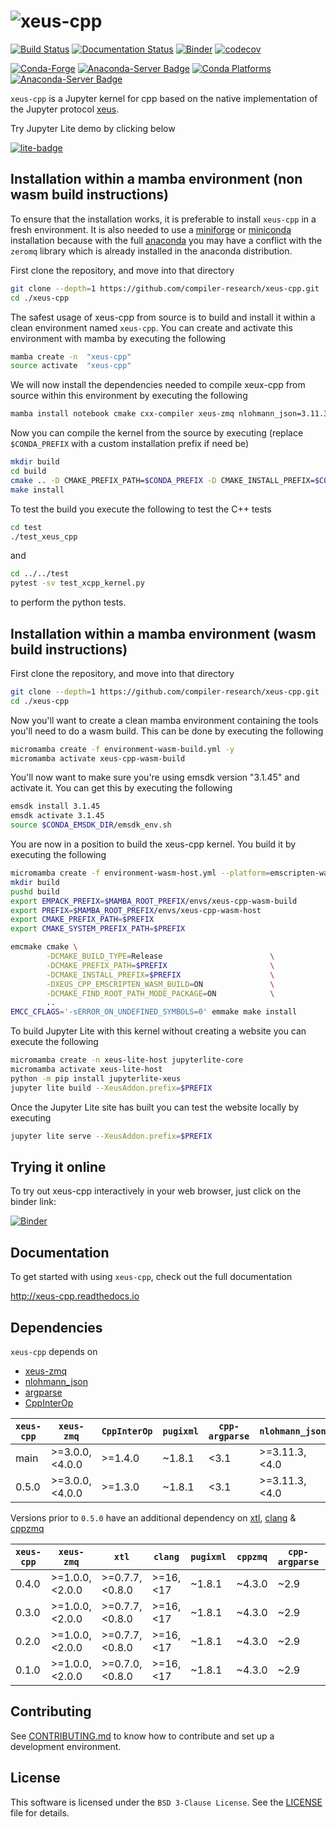# ![xeus-cpp](docs/source/xeus-logo.svg)

[![Build Status](https://github.com/compiler-research/xeus-cpp/actions/workflows/main.yml/badge.svg)](https://github.com/compiler-research/xeus-cpp/actions/workflows/main.yml)
[![Documentation Status](http://readthedocs.org/projects/xeus-cpp/badge/?version=latest)](https://xeus-cppreadthedocs.io/en/latest/?badge=latest)
[![Binder](https://mybinder.org/badge_logo.svg)](https://mybinder.org/v2/gh/compiler-research/xeus-cpp/main?urlpath=/lab/tree/notebooks/xeus-cpp.ipynb)
[![codecov]( https://codecov.io/gh/compiler-research/xeus-cpp/branch/main/graph/badge.svg)](https://codecov.io/gh/compiler-research/xeus-cpp)

[![Conda-Forge](https://img.shields.io/conda/vn/conda-forge/xeus-cpp)](https://github.com/conda-forge/xeus-cpp-feedstock)
[![Anaconda-Server Badge](https://anaconda.org/conda-forge/xeus-cpp/badges/license.svg)](https://github.com/conda-forge/xeus-cpp-feedstock)
[![Conda Platforms](https://img.shields.io/conda/pn/conda-forge/xeus-cpp.svg)](https://anaconda.org/conda-forge/xeus-cpp)
[![Anaconda-Server Badge](https://anaconda.org/conda-forge/xeus-cpp/badges/downloads.svg)](https://github.com/conda-forge/xeus-cpp-feedstock)


`xeus-cpp` is a Jupyter kernel for cpp based on the native implementation of the
Jupyter protocol [xeus](https://github.com/jupyter-xeus/xeus).

Try Jupyter Lite demo by clicking below

[![lite-badge](https://jupyterlite.rtfd.io/en/latest/_static/badge.svg)](https://compiler-research.github.io/xeus-cpp/lab/index.html)

## Installation within a mamba environment (non wasm build instructions)

To ensure that the installation works, it is preferable to install `xeus-cpp` in a
fresh environment. It is also needed to use a
[miniforge](https://github.com/conda-forge/miniforge#mambaforge) or
[miniconda](https://conda.io/miniconda.html) installation because with the full
[anaconda](https://www.anaconda.com/) you may have a conflict with the `zeromq` library
which is already installed in the anaconda distribution.

First clone the repository, and move into that directory
```bash
git clone --depth=1 https://github.com/compiler-research/xeus-cpp.git
cd ./xeus-cpp
```
The safest usage of xeus-cpp from source is to build and install it within a clean environment named `xeus-cpp`. You can create and activate this environment 
with mamba by executing the following
```bash
mamba create -n  "xeus-cpp"
source activate  "xeus-cpp"
```
We will now install the dependencies needed to compile xeux-cpp from source within this environment by executing the following
```bash
mamba install notebook cmake cxx-compiler xeus-zmq nlohmann_json=3.11.3 jupyterlab CppInterOp cpp-argparse<3.1 pugixml doctest -c conda-forge
```
Now you can compile the kernel from the source by executing (replace `$CONDA_PREFIX` with a custom installation prefix if need be)
```bash
mkdir build
cd build
cmake .. -D CMAKE_PREFIX_PATH=$CONDA_PREFIX -D CMAKE_INSTALL_PREFIX=$CONDA_PREFIX -D CMAKE_INSTALL_LIBDIR=lib
make install
```
To test the build you execute the following to test the C++ tests
```bash
cd test
./test_xeus_cpp
```
and
```bash
cd ../../test
pytest -sv test_xcpp_kernel.py
```
to perform the python tests.

## Installation within a mamba environment (wasm build instructions)

First clone the repository, and move into that directory
```bash
git clone --depth=1 https://github.com/compiler-research/xeus-cpp.git
cd ./xeus-cpp
```

Now you'll want to create a clean mamba environment containing the tools you'll need to do a wasm build. This can be done by executing 
the following
```bash
micromamba create -f environment-wasm-build.yml -y
micromamba activate xeus-cpp-wasm-build
```

You'll now want to make sure you're using emsdk version "3.1.45" and activate it. You can get this by executing the following
```bash
emsdk install 3.1.45
emsdk activate 3.1.45
source $CONDA_EMSDK_DIR/emsdk_env.sh
```

You are now in a position to build the xeus-cpp kernel. You build it by executing the following
```bash
micromamba create -f environment-wasm-host.yml --platform=emscripten-wasm32
mkdir build
pushd build
export EMPACK_PREFIX=$MAMBA_ROOT_PREFIX/envs/xeus-cpp-wasm-build
export PREFIX=$MAMBA_ROOT_PREFIX/envs/xeus-cpp-wasm-host 
export CMAKE_PREFIX_PATH=$PREFIX
export CMAKE_SYSTEM_PREFIX_PATH=$PREFIX

emcmake cmake \
        -DCMAKE_BUILD_TYPE=Release                        \
        -DCMAKE_PREFIX_PATH=$PREFIX                       \
        -DCMAKE_INSTALL_PREFIX=$PREFIX                    \
        -DXEUS_CPP_EMSCRIPTEN_WASM_BUILD=ON               \
        -DCMAKE_FIND_ROOT_PATH_MODE_PACKAGE=ON            \
        ..
EMCC_CFLAGS='-sERROR_ON_UNDEFINED_SYMBOLS=0' emmake make install
```

To build Jupyter Lite with this kernel without creating a website you can execute the following
```bash
micromamba create -n xeus-lite-host jupyterlite-core
micromamba activate xeus-lite-host
python -m pip install jupyterlite-xeus
jupyter lite build --XeusAddon.prefix=$PREFIX
```
Once the Jupyter Lite site has built you can test the website locally by executing
```bash
jupyter lite serve --XeusAddon.prefix=$PREFIX
```


## Trying it online

To try out xeus-cpp interactively in your web browser, just click on the binder link:

[![Binder](binder-logo.svg)](https://mybinder.org/v2/gh/compiler-research/xeus-cpp/main?urlpath=/lab/tree/notebooks/xeus-cpp.ipynb) 

## Documentation

To get started with using `xeus-cpp`, check out the full documentation

http://xeus-cpp.readthedocs.io

## Dependencies

`xeus-cpp` depends on


- [xeus-zmq](https://github.com/jupyter-xeus/xeus-zmq)
- [nlohmann_json](https://github.com/nlohmann/json)
- [argparse](https://github.com/p-ranav/argparse)
- [CppInterOp](https://github.com/compiler-research/CppInterOp)

| `xeus-cpp` | `xeus-zmq`      | `CppInterOp` | `pugixml` | `cpp-argparse`| `nlohmann_json` |
|------------|-----------------|--------------|-----------|---------------|-----------------|
|  main      |  >=3.0.0,<4.0.0 | >=1.4.0      | ~1.8.1    | <3.1          | >=3.11.3,<4.0   |
|  0.5.0     |  >=3.0.0,<4.0.0 | >=1.3.0      | ~1.8.1    | <3.1          | >=3.11.3,<4.0   |

Versions prior to `0.5.0` have an additional dependency on [xtl](https://github.com/xtensor-stack/xtl), [clang](https://github.com/llvm/llvm-project/) & [cppzmq](https://github.com/zeromq/cppzmq)

| `xeus-cpp` | `xeus-zmq`      | `xtl`           | `clang`   | `pugixml` | `cppzmq` | `cpp-argparse`| `nlohmann_json` |
|------------|-----------------|-----------------|-----------|-----------|----------|---------------|-----------------|
|  0.4.0     |  >=1.0.0,<2.0.0 |  >=0.7.7,<0.8.0 | >=16,<17  | ~1.8.1    | ~4.3.0   | ~2.9          | >=3.6.1,<4.0    |
|  0.3.0     |  >=1.0.0,<2.0.0 |  >=0.7.7,<0.8.0 | >=16,<17  | ~1.8.1    | ~4.3.0   | ~2.9          | >=3.6.1,<4.0    |
|  0.2.0     |  >=1.0.0,<2.0.0 |  >=0.7.7,<0.8.0 | >=16,<17  | ~1.8.1    | ~4.3.0   | ~2.9          | >=3.6.1,<4.0    |
|  0.1.0     |  >=1.0.0,<2.0.0 |  >=0.7.0,<0.8.0 | >=16,<17  | ~1.8.1    | ~4.3.0   | ~2.9          | >=3.6.1,<4.0    |

## Contributing

See [CONTRIBUTING.md](./CONTRIBUTING.md) to know how to contribute and set up a
development environment.

## License

This software is licensed under the `BSD 3-Clause License`. See the [LICENSE](LICENSE)
file for details.
